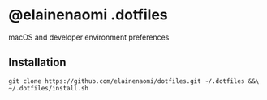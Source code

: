 # @elainenaomi .dotfiles

macOS and developer environment preferences

## Installation

```
git clone https://github.com/elainenaomi/dotfiles.git ~/.dotfiles &&\
~/.dotfiles/install.sh
```
